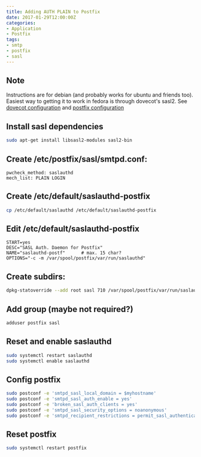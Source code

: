 ```yaml
---
title: Adding AUTH PLAIN to Postfix
date: 2017-01-29T12:00:00Z
categories:
- Application
- Postfix
tags:
- smtp
- postfix
- sasl
---
```

## Note
Instructions are for debian (and probably works for ubuntu and friends too). Easiest way to getting it to work in fedora is through dovecot's sasl2. See [dovecot configuration](https://www.server-world.info/en/note?os=Fedora_27&p=mail&f=2) and [postfix configuration](https://www.server-world.info/en/note?os=Fedora_27&p=mail&f=1)

## Install sasl dependencies
```bash
sudo apt-get install libsasl2-modules sasl2-bin
```

## Create /etc/postfix/sasl/smtpd.conf:

    pwcheck_method: saslauthd
    mech_list: PLAIN LOGIN

## Create /etc/default/saslauthd-postfix
```bash
cp /etc/default/saslauthd /etc/default/saslauthd-postfix
```

## Edit /etc/default/saslauthd-postfix

    START=yes
    DESC="SASL Auth. Daemon for Postfix"
    NAME="saslauthd-postf"      # max. 15 char?
    OPTIONS="-c -m /var/spool/postfix/var/run/saslauthd"

## Create subdirs:
```bash
dpkg-statoverride --add root sasl 710 /var/spool/postfix/var/run/saslauthd
```

## Add group (maybe not required?)
```bash
adduser postfix sasl
```

## Reset and enable saslauthd
```bash
sudo systemctl restart saslauthd
sudo systemctl enable saslauthd
```

## Config postfix
```bash
sudo postconf -e 'smtpd_sasl_local_domain = $myhostname'
sudo postconf -e 'smtpd_sasl_auth_enable = yes'
sudo postconf -e 'broken_sasl_auth_clients = yes'
sudo postconf -e 'smtpd_sasl_security_options = noanonymous'
sudo postconf -e 'smtpd_recipient_restrictions = permit_sasl_authenticated, permit_mynetworks, reject_unauth_destination'
```

## Reset postfix
```bash
sudo systemctl restart postfix
```

